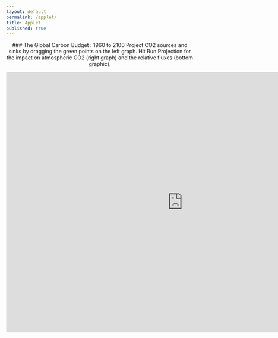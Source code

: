 ```yaml
---
layout: default
permalink: /applet/
title: Applet
published: true
---
```


<p style="text-align: center;">
### The Global Carbon Budget : 1960 to 2100
Project CO2 sources and sinks by dragging the green points on the left graph. 
Hit Run Projection for the impact on atmospheric CO2 (right graph) and the relative fluxes (bottom graphic).
</p>

<iframe src="http://www.ssec.wisc.edu/sose/flex/CarbonCycle.html" width="950px" height="700px" align="left" frameborder="0px" marginwidth="0px" scrolling="none" border="0px" class="iframe-class"></iframe>
